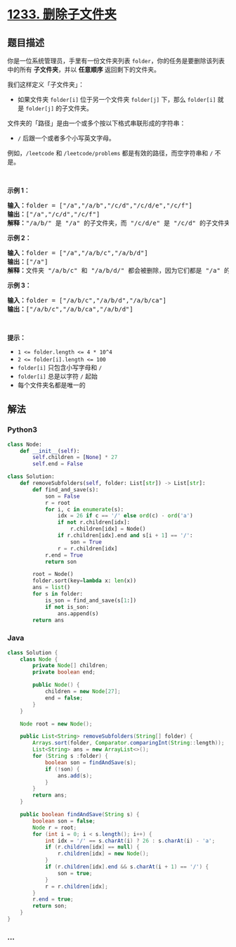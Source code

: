 # [1233. 删除子文件夹](https://leetcode-cn.com/problems/remove-sub-folders-from-the-filesystem)



## 题目描述

<!-- 这里写题目描述 -->

<p>你是一位系统管理员，手里有一份文件夹列表 <code>folder</code>，你的任务是要删除该列表中的所有 <strong>子文件夹</strong>，并以 <strong>任意顺序</strong> 返回剩下的文件夹。</p>

<p>我们这样定义「子文件夹」：</p>

<ul>
	<li>如果文件夹&nbsp;<code>folder[i]</code>&nbsp;位于另一个文件夹&nbsp;<code>folder[j]</code>&nbsp;下，那么&nbsp;<code>folder[i]</code>&nbsp;就是&nbsp;<code>folder[j]</code>&nbsp;的子文件夹。</li>
</ul>

<p>文件夹的「路径」是由一个或多个按以下格式串联形成的字符串：</p>

<ul>
	<li><code>/</code>&nbsp;后跟一个或者多个小写英文字母。</li>
</ul>

<p>例如，<code>/leetcode</code>&nbsp;和&nbsp;<code>/leetcode/problems</code>&nbsp;都是有效的路径，而空字符串和&nbsp;<code>/</code>&nbsp;不是。</p>

<p>&nbsp;</p>

<p><strong>示例 1：</strong></p>

<pre><strong>输入：</strong>folder = [&quot;/a&quot;,&quot;/a/b&quot;,&quot;/c/d&quot;,&quot;/c/d/e&quot;,&quot;/c/f&quot;]
<strong>输出：</strong>[&quot;/a&quot;,&quot;/c/d&quot;,&quot;/c/f&quot;]
<strong>解释：</strong>&quot;/a/b/&quot; 是 &quot;/a&quot; 的子文件夹，而 &quot;/c/d/e&quot; 是 &quot;/c/d&quot; 的子文件夹。
</pre>

<p><strong>示例 2：</strong></p>

<pre><strong>输入：</strong>folder = [&quot;/a&quot;,&quot;/a/b/c&quot;,&quot;/a/b/d&quot;]
<strong>输出：</strong>[&quot;/a&quot;]
<strong>解释：</strong>文件夹 &quot;/a/b/c&quot; 和 &quot;/a/b/d/&quot; 都会被删除，因为它们都是 &quot;/a&quot; 的子文件夹。
</pre>

<p><strong>示例 3：</strong></p>

<pre><strong>输入：</strong>folder = [&quot;/a/b/c&quot;,&quot;/a/b/d&quot;,&quot;/a/b/ca&quot;]
<strong>输出：</strong>[&quot;/a/b/c&quot;,&quot;/a/b/ca&quot;,&quot;/a/b/d&quot;]
</pre>

<p>&nbsp;</p>

<p><strong>提示：</strong></p>

<ul>
	<li><code>1 &lt;= folder.length&nbsp;&lt;= 4 * 10^4</code></li>
	<li><code>2 &lt;= folder[i].length &lt;= 100</code></li>
	<li><code>folder[i]</code>&nbsp;只包含小写字母和 <code>/</code></li>
	<li><code>folder[i]</code>&nbsp;总是以字符 <code>/</code>&nbsp;起始</li>
	<li>每个文件夹名都是唯一的</li>
</ul>


## 解法

<!-- 这里可写通用的实现逻辑 -->

<!-- tabs:start -->

### **Python3**

<!-- 这里可写当前语言的特殊实现逻辑 -->

```python
class Node:
    def __init__(self):
        self.children = [None] * 27
        self.end = False

class Solution:
    def removeSubfolders(self, folder: List[str]) -> List[str]:
        def find_and_save(s):
            son = False
            r = root
            for i, c in enumerate(s):
                idx = 26 if c == '/' else ord(c) - ord('a')
                if not r.children[idx]:
                    r.children[idx] = Node()
                if r.children[idx].end and s[i + 1] == '/':
                    son = True
                r = r.children[idx]
            r.end = True
            return son

        root = Node()
        folder.sort(key=lambda x: len(x))
        ans = list()
        for s in folder:
            is_son = find_and_save(s[1:])
            if not is_son:
                ans.append(s)
        return ans
```

### **Java**

<!-- 这里可写当前语言的特殊实现逻辑 -->

```java
class Solution {
    class Node {
        private Node[] children;
        private boolean end;

        public Node() {
            children = new Node[27];
            end = false;
        }
    }

    Node root = new Node();

    public List<String> removeSubfolders(String[] folder) {
        Arrays.sort(folder, Comparator.comparingInt(String::length));
        List<String> ans = new ArrayList<>();
        for (String s :folder) {
            boolean son = findAndSave(s);
            if (!son) {
                ans.add(s);
            }
        }
        return ans;
    }

    public boolean findAndSave(String s) {
        boolean son = false;
        Node r = root;
        for (int i = 0; i < s.length(); i++) {
            int idx = '/' == s.charAt(i) ? 26 : s.charAt(i) - 'a';
            if (r.children[idx] == null) {
                r.children[idx] = new Node();
            }
            if (r.children[idx].end && s.charAt(i + 1) == '/') {
                son = true;
            }
            r = r.children[idx];
        }
        r.end = true;
        return son;
    }
}
```

### **...**

```

```

<!-- tabs:end -->
